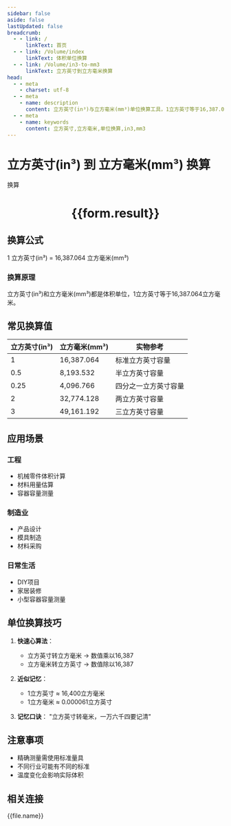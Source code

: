 ```yaml
---
sidebar: false
aside: false
lastUpdated: false
breadcrumb:
  - - link: /
      linkText: 首页
  - - link: /Volume/index
      linkText: 体积单位换算
  - - link: /Volume/in3-to-mm3
      linkText: 立方英寸到立方毫米换算
head:
  - - meta
    - charset: utf-8
  - - meta
    - name: description
      content: 立方英寸(in³)与立方毫米(mm³)单位换算工具，1立方英寸等于16,387.064立方毫米。
  - - meta
    - name: keywords
      content: 立方英寸,立方毫米,单位换算,in3,mm3
---
```


# 立方英寸(in³) 到 立方毫米(mm³) 换算

<script setup>
import { onMounted, reactive, inject ,ref  } from 'vue'
import { NButton,NForm ,NFormItem,NInput,NInputNumber,NSelect,NCard,useMessage ,NGrid ,NGi } from 'naive-ui'
import { defineClientComponent } from 'vitepress'
import { Volume } from '../../files';

const convert = inject('convert')
const formRef = ref(null);
const rules = {
  number:{
    required: true,
    type: 'number',
    trigger: "blur"
  }
}
const form = reactive({
  number:null,
  result:'',
  title:'立方英寸(in³)到立方毫米(mm³)换算'
})

const convertHandler = (e) => {
  e.preventDefault();
  formRef.value?.validate((errors)=>{
    if (!errors) {
      form.result = `${form.number} in³ = ${convert(form.number).from('in3').to('mm3')} mm³`
    }
  })
}
</script>

<n-form size="large" :model="form" ref='formRef' :rules="rules">
  <n-form-item label="数值" path="number">
    <n-input-number size="large" style="width:100%" :min="0" v-model:value="form.number" placeholder="请输入立方英寸数值" />
  </n-form-item>
  <n-form-item>
    <n-button type="info" style="width:100%" @click="convertHandler">换算</n-button>
  </n-form-item>
</n-form>
<n-card embedded :bordered="false" hoverable>
  <div style="text-align:center">
    <h1>{{form.result}}</h1>
  </div>
</n-card>

## 换算公式
1 立方英寸(in³) = 16,387.064 立方毫米(mm³)

### 换算原理
立方英寸(in³)和立方毫米(mm³)都是体积单位，1立方英寸等于16,387.064立方毫米。

## 常见换算值
| 立方英寸(in³) | 立方毫米(mm³) | 实物参考                 |
|--------------|--------------|--------------------------|
| 1            | 16,387.064   | 标准立方英寸容量          |
| 0.5          | 8,193.532    | 半立方英寸容量            |
| 0.25         | 4,096.766    | 四分之一立方英寸容量      |
| 2            | 32,774.128   | 两立方英寸容量            |
| 3            | 49,161.192   | 三立方英寸容量            |

## 应用场景
### 工程
- 机械零件体积计算
- 材料用量估算
- 容器容量测量

### 制造业
- 产品设计
- 模具制造
- 材料采购

### 日常生活
- DIY项目
- 家居装修
- 小型容器容量测量

## 单位换算技巧
1. **快速心算法**：
   - 立方英寸转立方毫米 → 数值乘以16,387
   - 立方毫米转立方英寸 → 数值除以16,387

2. **近似记忆**：
   - 1立方英寸 ≈ 16,400立方毫米
   - 1立方毫米 ≈ 0.000061立方英寸

3. **记忆口诀**：
   "立方英寸转毫米，一万六千四要记清"

## 注意事项
- 精确测量需使用标准量具
- 不同行业可能有不同的标准
- 温度变化会影响实际体积

## 相关连接
<n-grid x-gap="12" :cols="2">
  <n-gi v-for="(file, index) in Volume" :key="index">
    <n-button
      text
      tag="a"
      :href="file.path"
      type="info"
    >
      {{file.name}}
    </n-button>
  </n-gi>
</n-grid>